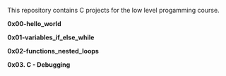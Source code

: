 This repository contains C projects for the low level progamming course.

**0x00-hello_world**

**0x01-variables_if_else_while**

**0x02-functions_nested_loops**

**0x03. C - Debugging**


